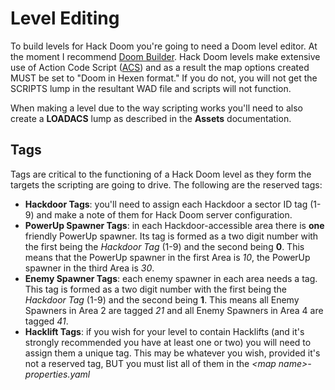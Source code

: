 # Level Editing #
To build levels for Hack Doom you're going to need a Doom level editor.  At the moment I recommend [Doom Builder](http://doombuilder.com).  Hack Doom levels make extensive use of Action Code Script ([ACS](http://www.zdoom.org/wiki/ACS)) and as a result the map options created MUST be set to "Doom in Hexen format." If you do not, you will not get the SCRIPTS lump in the resultant WAD file and scripts will not function.

When making a level due to the way scripting works you'll need to also create a __LOADACS__ lump as described in the __Assets__ documentation. 

## Tags ##
Tags are critical to the functioning of a Hack Doom level as they form the targets the scripting are going to drive.  The following are the reserved tags:
* __Hackdoor Tags__: you'll need to assign each Hackdoor a sector ID tag (1-9) and make a note of them for Hack Doom server configuration.
* __PowerUp Spawner Tags__: in each Hackdoor-accessible area there is __one__ friendly PowerUp spawner.  Its tag is formed as a two digit number with the first being the *Hackdoor Tag* (1-9) and the second being __0__.  This means that the PowerUp spawner in the first Area is *10*, the PowerUp spawner in the third Area is *30*.
* __Enemy Spawner Tags__: each enemy spawner in each area needs a tag.  This tag is formed as a two digit number with the first being the *Hackdoor Tag* (1-9) and the second being __1__.  This means all Enemy Spawners in Area 2 are tagged *21* and all Enemy Spawners in Area 4 are tagged *41*.
* __Hacklift Tags__:  if you wish for your level to contain Hacklifts (and it's strongly recommended you have at least one or two) you will need to assign them a unique tag.  This may be whatever you wish, provided it's not a reserved tag, BUT you must list all of them in the *\<map name\>-properties.yaml*
